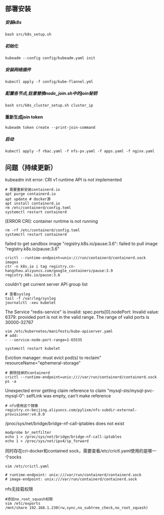 ## 部署安装
##### 安装k8s
```
bash src/k8s_setup.sh
```

##### 初始化
```
kubeadm --config config/kubeadm.yaml init
```

##### 安装网络插件
```
kubectl apply -f config/kube-flannel.yml
```



##### 配置各节点,註意替換node_join.sh中的join秘钥
```
bash src/k8s_cluster_setup.sh cluster_ip
```

#### 重新生成join token
```
kubeadm token create --print-join-command
```

##### 启动
```
kubectl apply -f rbac.yaml -f nfs-pv.yaml -f apps.yaml -f nginx.yaml
```

## 问题（持续更新）

kubeadm init error: CRI v1 runtime API is not implemented  
```
# 需要重新安装containerd.io
apt purge containerd.io
apt update # docker源
apt install containerd.io
rm /etc/containerd/config.toml
systemctl restart containerd
```
[ERROR CRI]: container runtime is not running
```
rm -rf /etc/containerd/config.toml
systemctl restart containerd
```
failed to get sandbox image \"registry.k8s.io/pause:3.6\": failed to pull image \"registry.k8s.io/pause:3.6\"
```
crictl --runtime-endpoint=unix:///run/containerd/containerd.sock images
ctr -n k8s.io i tag registry.cn-hangzhou.aliyuncs.com/google_containers/pause:3.9 registry.k8s.io/pause:3.6
```
couldn't get current server API group list
```
# 查看syslog
tail -f /var/log/syslog
journalctl -xeu kubelet 
```
The Service "redis-service" is invalid: spec.ports[0].nodePort: Invalid value: 6379: provided port is not in the valid range. The range of valid ports is 30000-32767
```
vim /etc/kubernetes/manifests/kube-apiserver.yaml 
# add:
- --service-node-port-range=1-65535

systemctl restart kubelet
```

Eviction manager: must evict pod(s) to reclaim" resourceName="ephemeral-storage"
```
# 删除挂掉的containerd
crictl --runtime-endpoint=unix:////var/run/containerd/containerd.sock ps -a
```

Unexpected error getting claim reference to claim "mysql-sts/mysql-pvc-mysql-0": selfLink was empty, can't make reference
```
# nfs使用这个镜像
registry.cn-beijing.aliyuncs.com/pylixm/nfs-subdir-external-provisioner:v4.0.0
```
/proc/sys/net/bridge/bridge-nf-call-iptables does not exist
```
modprobe br_netfilter
echo 1 > /proc/sys/net/bridge/bridge-nf-call-iptables
echo 1 > /proc/sys/net/ipv4/ip_forward
```
同时存在cri-docker和contained sock，需要查看/etc/crictl.yaml使用的是哪一个socks
```
vim /etc/crictl.yaml

# runtime-endpoint: unix:///var/run/containerd/containerd.sock
# image-endpoint: unix:///var/run/containerd/containerd.sock
```
nfs无挂载权限
```
#添加no_root_squash权限
vim /etc/exports
/mnt/share 192.168.1.230(rw,sync,no_subtree_check,no_root_squash)
```